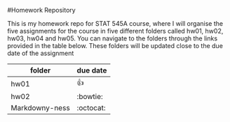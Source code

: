 #Homework Repository

This is my homework repo for STAT 545A course, where I will organise the five assignments for the course in five different folders called hw01, hw02, hw03, hw04 and hw05. You can navigate to the folders through the links provided in the table below. These folders will be updated close to the due date of the assignment  

|    **folder**    | **due date** |
|------------------|--------------|
| hw01             | :thumbsup:   |
| hw02             | :bowtie:     |
| Markdowny-ness   | :octocat:    |